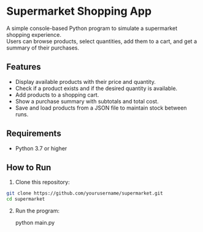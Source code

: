# Supermarket Shopping App

A simple console-based Python program to simulate a supermarket shopping experience.  
Users can browse products, select quantities, add them to a cart, and get a summary of their purchases.

## Features

- Display available products with their price and quantity.
- Check if a product exists and if the desired quantity is available.
- Add products to a shopping cart.
- Show a purchase summary with subtotals and total cost.
- Save and load products from a JSON file to maintain stock between runs.

## Requirements

- Python 3.7 or higher

## How to Run

1. Clone this repository:

```bash
git clone https://github.com/yourusername/supermarket.git
cd supermarket
```

2. Run the program:

   python main.py
